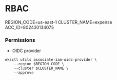 # RBAC

REGION_CODE=us-east-1
CLUSTER_NAME=expense
ACC_ID=802430134075


### Permissions

* OIDC provider
```
eksctl utils associate-iam-oidc-provider \
    --region $REGION_CODE \
    --cluster $CLUSTER_NAME \
    --approve
```